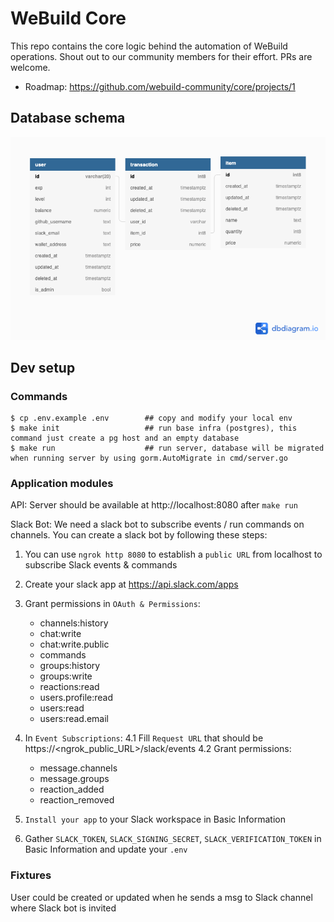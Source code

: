 # WeBuild Core

This repo contains the core logic behind the automation of WeBuild operations. Shout out to our community members for their effort. PRs are welcome.

- Roadmap: https://github.com/webuild-community/core/projects/1

## Database schema

![alt text](schema.png)

## Dev setup
### Commands

```shell
$ cp .env.example .env        ## copy and modify your local env
$ make init                   ## run base infra (postgres), this command just create a pg host and an empty database
$ make run                    ## run server, database will be migrated when running server by using gorm.AutoMigrate in cmd/server.go
```

### Application modules

API: Server should be available at http://localhost:8080 after `make run`

Slack Bot: We need a slack bot to subscribe events / run commands on channels. You can create a slack bot by following these steps:

1. You can use `ngrok http 8080` to establish a `public URL` from localhost to subscribe Slack events & commands
2. Create your slack app at https://api.slack.com/apps
3. Grant permissions in `OAuth & Permissions`:
    
    - channels:history
    - chat:write
    - chat:write.public
    - commands
    - groups:history
    - groups:write
    - reactions:read
    - users.profile:read
    - users:read
    - users:read.email

4. In `Event Subscriptions`:
    4.1 Fill `Request URL` that should be https://<ngrok_public_URL>/slack/events 
    4.2 Grant permissions:

    - message.channels
	- message.groups
	- reaction_added
	- reaction_removed

5. `Install your app` to your Slack workspace in Basic Information
6. Gather `SLACK_TOKEN`, `SLACK_SIGNING_SECRET`, `SLACK_VERIFICATION_TOKEN` in Basic Information and update your `.env`

### Fixtures

User could be created or updated when he sends a msg to Slack channel where Slack bot is invited
